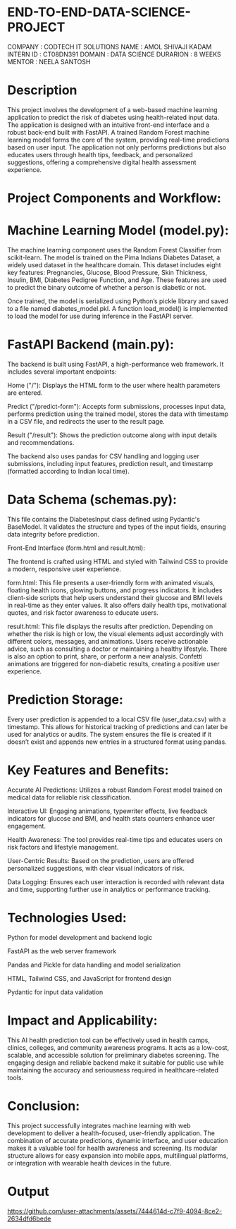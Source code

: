 # END-TO-END-DATA-SCIENCE-PROJECT

COMPANY : CODTECH IT SOLUTIONS 
NAME : AMOL SHIVAJI KADAM 
INTERN ID : CT08DN391 
DOMAIN : DATA SCIENCE 
DURARION : 8 WEEKS 
MENTOR : NEELA SANTOSH

# Description
This project involves the development of a web-based machine learning application to predict the risk of diabetes using health-related input data. The application is designed with an intuitive front-end interface and a robust back-end built with FastAPI. A trained Random Forest machine learning model forms the core of the system, providing real-time predictions based on user input. The application not only performs predictions but also educates users through health tips, feedback, and personalized suggestions, offering a comprehensive digital health assessment experience.

# Project Components and Workflow:

# Machine Learning Model (model.py):

The machine learning component uses the Random Forest Classifier from scikit-learn. The model is trained on the Pima Indians Diabetes Dataset, a widely used dataset in the healthcare domain. This dataset includes eight key features: Pregnancies, Glucose, Blood Pressure, Skin Thickness, Insulin, BMI, Diabetes Pedigree Function, and Age. These features are used to predict the binary outcome of whether a person is diabetic or not.

Once trained, the model is serialized using Python’s pickle library and saved to a file named diabetes_model.pkl. A function load_model() is implemented to load the model for use during inference in the FastAPI server.

# FastAPI Backend (main.py):

The backend is built using FastAPI, a high-performance web framework. It includes several important endpoints:

Home ("/"): Displays the HTML form to the user where health parameters are entered.

Predict ("/predict-form"): Accepts form submissions, processes input data, performs prediction using the trained model, stores the data with timestamp in a CSV file, and redirects the user to the result page.

Result ("/result"): Shows the prediction outcome along with input details and recommendations.

The backend also uses pandas for CSV handling and logging user submissions, including input features, prediction result, and timestamp (formatted according to Indian local time).

# Data Schema (schemas.py):

This file contains the DiabetesInput class defined using Pydantic's BaseModel. It validates the structure and types of the input fields, ensuring data integrity before prediction.

Front-End Interface (form.html and result.html):

The frontend is crafted using HTML and styled with Tailwind CSS to provide a modern, responsive user experience.

form.html: This file presents a user-friendly form with animated visuals, floating health icons, glowing buttons, and progress indicators. It includes client-side scripts that help users understand their glucose and BMI levels in real-time as they enter values. It also offers daily health tips, motivational quotes, and risk factor awareness to educate users.

result.html: This file displays the results after prediction. Depending on whether the risk is high or low, the visual elements adjust accordingly with different colors, messages, and animations. Users receive actionable advice, such as consulting a doctor or maintaining a healthy lifestyle. There is also an option to print, share, or perform a new analysis. Confetti animations are triggered for non-diabetic results, creating a positive user experience.

# Prediction Storage:

Every user prediction is appended to a local CSV file (user_data.csv) with a timestamp. This allows for historical tracking of predictions and can later be used for analytics or audits. The system ensures the file is created if it doesn’t exist and appends new entries in a structured format using pandas.

# Key Features and Benefits:

Accurate AI Predictions: Utilizes a robust Random Forest model trained on medical data for reliable risk classification.

Interactive UI: Engaging animations, typewriter effects, live feedback indicators for glucose and BMI, and health stats counters enhance user engagement.

Health Awareness: The tool provides real-time tips and educates users on risk factors and lifestyle management.

User-Centric Results: Based on the prediction, users are offered personalized suggestions, with clear visual indicators of risk.

Data Logging: Ensures each user interaction is recorded with relevant data and time, supporting further use in analytics or performance tracking.

# Technologies Used:

Python for model development and backend logic

FastAPI as the web server framework

Pandas and Pickle for data handling and model serialization

HTML, Tailwind CSS, and JavaScript for frontend design

Pydantic for input data validation

# Impact and Applicability:

This AI health prediction tool can be effectively used in health camps, clinics, colleges, and community awareness programs. It acts as a low-cost, scalable, and accessible solution for preliminary diabetes screening. The engaging design and reliable backend make it suitable for public use while maintaining the accuracy and seriousness required in healthcare-related tools.

# Conclusion:

This project successfully integrates machine learning with web development to deliver a health-focused, user-friendly application. The combination of accurate predictions, dynamic interface, and user education makes it a valuable tool for health awareness and screening. Its modular structure allows for easy expansion into mobile apps, multilingual platforms, or integration with wearable health devices in the future.

# Output
https://github.com/user-attachments/assets/7444614d-c7f9-4094-8ce2-2634dfd6bede
